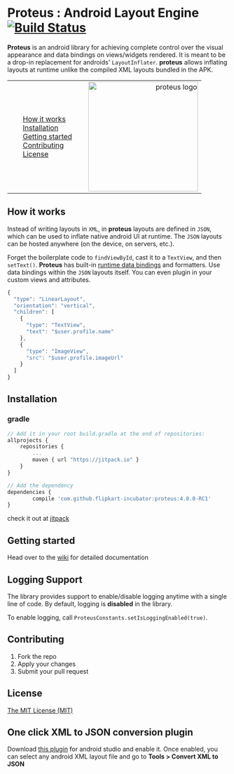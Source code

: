 Proteus : Android Layout Engine  [![Build Status](https://travis-ci.org/flipkart-incubator/proteus.svg?branch=master)](https://travis-ci.org/flipkart-incubator/proteus)
=====================

**Proteus** is an android library for achieving complete control over the visual appearance and data bindings on views/widgets rendered. It is meant to be a drop-in replacement for androids' `LayoutInflater`. **proteus** allows inflating layouts at runtime unlike the compiled XML layouts bundled in the APK.

<table>
  <tr style="border: 0px;">
    <td style="border: 0px;">
      <ul class="task-list">
        <li><a href="#how-it-works">How it works</a></li>
        <li><a href="#installation">Installation</a></li>
        <li><a href="#getting-started">Getting started</a></li>
        <li><a href="#contributing">Contributing</a></li>
        <li><a href="#license">License</a></li>
      </ul>
    </td>
    <td style="width:60%; border: 0px; text-align:right;">
      <img alt="proteus logo" src="https://github.com/flipkart-incubator/proteus/blob/master/assets/proteus-logo.png" width="250px"/>
    </td>
  </tr>
</table>

## How it works

Instead of writing layouts in `XML`, in **proteus** layouts are defined in `JSON`, which can be used to inflate native android UI at runtime. The `JSON` layouts can be hosted anywhere (on the device, on servers, etc.).

Forget the boilerplate code to `findViewById`, cast it to a `TextView`, and then `setText()`. **Proteus** has built-in [runtime data bindings](https://github.com/flipkart-incubator/proteus/wiki/Data-Bindings) and formatters. Use data bindings within the `JSON` layouts itself. You can even plugin in your custom views and attributes.

```javascript
{
  "type": "LinearLayout",
  "orientation": "vertical",
  "children": [
    {
      "type": "TextView",
      "text": "$user.profile.name"
    },
    {
      "type": "ImageView",
      "src": "$user.profile.imageUrl"
    }
  ]
}
```

## Installation

### gradle

```javascript
// Add it in your root build.gradle at the end of repositories:
allprojects {
	repositories {
		...
		maven { url "https://jitpack.io" }
	}
}

// Add the dependency
dependencies {
        compile 'com.github.flipkart-incubator:proteus:4.0.0-RC1'
}
```

check it out at [jitpack](https://jitpack.io/#flipkart-incubator/proteus/4.0.0-RC1)

## Getting started

Head over to the [wiki](https://github.com/flipkart-incubator/proteus/wiki) for detailed documentation

## Logging Support

The library provides support to enable/disable logging anytime with a single line of code. By default, logging is **disabled** in the library. 

To enable logging, call `ProteusConstants.setIsLoggingEnabled(true)`.

## Contributing

1. Fork the repo
2. Apply your changes
3. Submit your pull request

## License

[The MIT License (MIT)](https://github.com/flipkart-incubator/proteus/blob/master/LICENSE)

## One click XML to JSON conversion plugin

Download [this plugin](https://github.com/flipkart-incubator/android-studio-proteus-plugin/blob/master/Plugin/Plugin.jar) for android studio and enable it. Once enabled, you can select any android XML layout file and go to **Tools > Convert XML to JSON**
